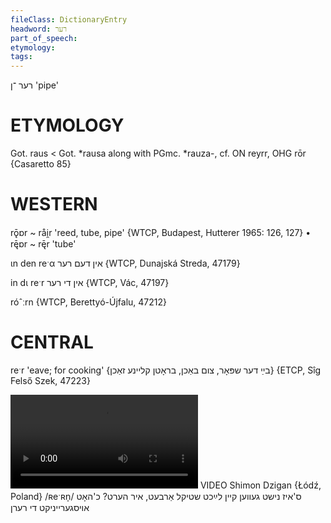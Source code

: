 ```yaml
---
fileClass: DictionaryEntry
headword: רער
part_of_speech: 
etymology: 
tags: 
---
```

רער
־ן
'pipe'

ETYMOLOGY
===========
Got. raus < Got. *rausa along with PGmc. *rauza-, cf. ON reyrr, OHG rōr
{Casaretto 85}

WESTERN
========

rǭɒr ~ råi̯r 'reed, tube, pipe' {WTCP, Budapest, Hutterer 1965: 126, 127}
	•	rę̄ɒr ~ rę̄r 'tube'

ɩn den reˑα אין דעם רער {WTCP, Dunajská Streda, 47179}

in dɩ reˑr אין די רער {WTCP, Vác, 47197}

róˆːrn {WTCP, Berettyó-Újfalu, 47212}

CENTRAL
========

reˑr  'eave; for cooking' {בײַ דער שפּאָר, צום באַכן, בראָטן קליינע זאַכן} {ETCP, Sîg Felső Szek, 47223}

![](https://ia801508.us.archive.org/24/items/FilmLexicon/Dzigan-SizNishtGevenKeynLaykhShtiklArbetIrHert-KhhobOysgereyniktDiRern.mp4)
VIDEO Shimon Dzigan {Łódź, Poland}
/ʀeˑʀn̩/
ס'איז נישט געווען קיין לײַכט שטיקל אַרבעט, איר הערט? כ'האָט אויסגערייניקט די רערן